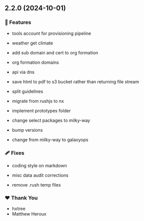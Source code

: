 ## 2.2.0 (2024-10-01)

### 🚀 Features

- tools account for provisioning pipeline

- weather get climate

- add sub domain and cert to org formation

- org formation domains

- api via dns

- save html to pdf to s3 bucket rather than returning file stream

- split guidelines

- migrate from rushjs to nx

- implement prototypes folder

- change select packages to milky-way

- bump versions

- change from milky-way to galaxyops

### 🩹 Fixes

- coding style on markdown

- misc data audit corrections

- remove .rush temp files

### ❤️ Thank You

- hxtree
- Matthew Heroux
